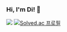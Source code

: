 ### Hi, I'm Di! 👻
<a href="https://hits.seeyoufarm.com"><img src="https://hits.seeyoufarm.com/api/count/incr/badge.svg?url=https%3A%2F%2Fgithub.com%2Fdianexjeong&count_bg=%237DAEEF&title_bg=%23808080&icon=&icon_color=%23E7E7E7&title=hits&edge_flat=false"/></a>
[![Solved.ac
프로필](http://mazassumnida.wtf/api/mini/generate_badge?boj=dianexjeong)](https://solved.ac/dianexjeong)
#

